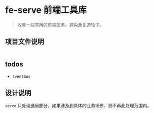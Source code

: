 # fe-serve 前端工具库

> 收集一些常用的前端服务，避免重复造轮子。

## 项目文件说明

```

```




## todos

- `EventBus`


## 设计说明

`serve` 只处理通用部分，如果涉及到具体的业务场景，则不再此处理范围内。
